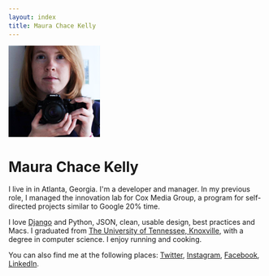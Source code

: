 ```yaml
---
layout: index
title: Maura Chace Kelly
---
```


<img src="/media/img/about/maura_chace.png" class="right">

# Maura Chace Kelly

I live in in Atlanta, Georgia. I'm a developer and manager. In my previous role, I managed the innovation lab for Cox Media Group, a program for self-directed projects similar to Google 20% time.

I love [Django][] and Python, JSON, clean, usable design, best practices and Macs. I graduated from [The University of Tennessee, Knoxville][UT], with a degree in computer science. I enjoy running and cooking.

You can also find me at the following places: [Twitter][], [Instagram][], [Facebook][], [LinkedIn][].

[Django]: http://www.djangoproject.com/
[UT]: http://www.utk.edu/
[Twitter]: http://twitter.com/minarets
[Instagram]: http://instagram.com/maurachace
[Facebook]: http://www.facebook.com/maurachace
[LinkedIn]: http://www.linkedin.com/in/maurachace
